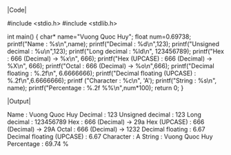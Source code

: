 |Code| 

#include <stdio.h>
#include <stdlib.h>

int main()
{
    char* name="Vuong Quoc Huy";
    float num=0.69738;
    printf("Name : %s\n",name);
    printf("Decimal : %d\n",123);
    printf("Unsigned decimal : %u\n",123);
    printf("Long decimal : %ld\n", 123456789);
    printf("Hex : 666 (Decimal) -> %x\n", 666);
    printf("Hex (UPCASE) : 666 (Decimal) -> %X\n", 666);
    printf("Octal : 666 (Decimal) -> %o\n",666);
    printf("Decimal floating : %.2f\n", 6.6666666);
    printf("Decimal floating (UPCASE) : %.2f\n",6.6666666);
    printf ("Character : %c\n", 'A');
    printf("String : %s\n", name);
    printf("Percentage : %.2f %%\n",num*100);
    return 0;
}


|Output|

Name : Vuong Quoc Huy
Decimal : 123
Unsigned decimal : 123
Long decimal : 123456789
Hex : 666 (Decimal) -> 29a
Hex (UPCASE) : 666 (Decimal) -> 29A
Octal : 666 (Decimal) -> 1232
Decimal floating : 6.67
Decimal floating (UPCASE) : 6.67
Character : A
String : Vuong Quoc Huy
Percentage : 69.74 %